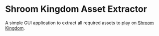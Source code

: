 # Shroom Kingdom Asset Extractor

A simple GUI application to extract all required assets to play on [Shroom Kingdom](https://app.shroomkingdom.net).
